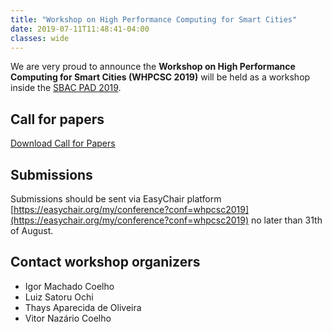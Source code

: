 ```yaml
---
title: "Workshop on High Performance Computing for Smart Cities"
date: 2019-07-11T11:48:41-04:00
classes: wide
---
```


We are very proud to announce the **Workshop on High Performance Computing for Smart Cities (WHPCSC 2019)** will be held as a workshop inside the [SBAC PAD 2019](http://sbac-pad.facom.ufms.br/).

## Call for papers
[Download Call for Papers](/whpcsc2019/cfp_whpcsc2019.pdf)

## Submissions

Submissions should be sent via EasyChair platform [https://easychair.org/my/conference?conf=whpcsc2019](https://easychair.org/my/conference?conf=whpcsc2019) no later than 31th of August.

## Contact workshop organizers

* Igor Machado Coelho
* Luiz Satoru Ochi
* Thays Aparecida de Oliveira
* Vitor Nazário Coelho

